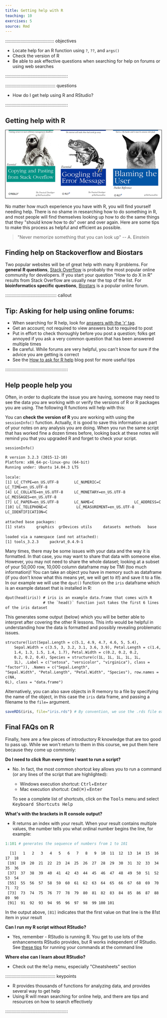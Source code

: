 ```yaml
---
title: Getting help with R
teaching: 10
exercises: 5
source: Rmd
---
```


::::::::::::::::::::::::::::::::::::::: objectives

- Locate help for an R function using `?`, `??`, and `args()`
- Check the version of R
- Be able to ask effective questions when searching for help on forums or using web searches

::::::::::::::::::::::::::::::::::::::::::::::::::

:::::::::::::::::::::::::::::::::::::::: questions

- How do I get help using R and RStudio?

::::::::::::::::::::::::::::::::::::::::::::::::::

## Getting help with R

<img src="fig/oreilly_book_covers.png" alt="rstudio default session" style="width: 600px;"/>

No matter how much experience you have with R, you will find yourself
needing help. There is no shame in researching how to do something in R, and
most people will find themselves looking up how to do the same things that
they "should know how to do" over and over again. Here are some tips to make
this process as helpful and efficient as possible.

> "Never memorize something that you can look up"
> \-- A. Einstein

## Finding help on Stackoverflow and Biostars

Two popular websites will be of great help with many R problems. For **general**
**R questions**, [Stack Overflow](https://stackoverflow.com/) is probably the most
popular online community for developers. If you start your question "How to do X
in R" results from Stack Overflow are usually near the top of the list. For
**bioinformatics specific questions**, [Biostars](https://www.biostars.org/) is
a popular online forum.

:::::::::::::::::::::::::::::::::::::::::  callout

## Tip: Asking for help using online forums:

- When searching for R help, look for [answers with the 'r' tag](https://stackoverflow.com/questions/tagged/r).
- Get an account; not required to view answers but to required to post
- Put in effort to check thoroughly before you post a question; folks get
  annoyed if you ask a very common question that has been answered multiple
  times
- Be careful. While forums are very helpful, you can't know for sure if the
  advice you are getting is correct
- See the [How to ask for R help](https://blog.revolutionanalytics.com/2014/01/how-to-ask-for-r-help.html)
  blog post for more useful tips

::::::::::::::::::::::::::::::::::::::::::::::::::

## Help people help you

Often, in order to duplicate the issue you are having, someone may need to see
the data you are working with or verify the versions of R or R packages you
are using. The following R functions will help with this:

You can **check the version of R** you are working with using the `sessionInfo()`
function. Actually, it is good to save this information as part of your notes
on any analysis you are doing. When you run the same script that has worked fine
a dozen times before, looking back at these notes will remind you that you
upgraded R and forget to check your script.

```
sessionInfo()
```

```
R version 3.2.3 (2015-12-10)
Platform: x86_64-pc-linux-gnu (64-bit)
Running under: Ubuntu 14.04.3 LTS

locale:
[1] LC_CTYPE=en_US.UTF-8       LC_NUMERIC=C               LC_TIME=en_US.UTF-8
[4] LC_COLLATE=en_US.UTF-8     LC_MONETARY=en_US.UTF-8    LC_MESSAGES=en_US.UTF-8
[7] LC_PAPER=en_US.UTF-8       LC_NAME=C                  LC_ADDRESS=C
[10] LC_TELEPHONE=C             LC_MEASUREMENT=en_US.UTF-8 LC_IDENTIFICATION=C

attached base packages:
[1] stats     graphics  grDevices utils     datasets  methods   base

loaded via a namespace (and not attached):
[1] tools_3.2.3     packrat_0.4.9-1
```

Many times, there may be some issues with your data and the way it is formatted.
In that case, you may want to share that data with someone else. However, you
may not need to share the whole dataset; looking at a subset of your 50,000 row,
10,000 column dataframe may be TMI (too much information)! You can take an
object you have in memory such as dataframe (if you don't know what this means
yet, we will get to it!) and save it to a file. In our example we will use the
`dput()` function on the `iris` dataframe which is an example dataset that is
installed in R:

```
dput(head(iris)) # iris is an example data.frame that comes with R
                 # the `head()` function just takes the first 6 lines of the iris dataset
```

This generates some output (below) which you will be better able to interpret
after covering the other R lessons. This info would be helpful in understanding
how the data is formatted and possibly revealing problematic issues.

```
structure(list(Sepal.Length = c(5.1, 4.9, 4.7, 4.6, 5, 5.4),
    Sepal.Width = c(3.5, 3, 3.2, 3.1, 3.6, 3.9), Petal.Length = c(1.4,
    1.4, 1.3, 1.5, 1.4, 1.7), Petal.Width = c(0.2, 0.2, 0.2,
    0.2, 0.2, 0.4), Species = structure(c(1L, 1L, 1L, 1L, 1L,
    1L), .Label = c("setosa", "versicolor", "virginica"), class = "factor")), .Names = c("Sepal.Length",
"Sepal.Width", "Petal.Length", "Petal.Width", "Species"), row.names = c(NA,
6L), class = "data.frame")
```

Alternatively, you can also save objects in R memory to a file by specifying
the name of the object, in this case the `iris` data frame, and passing a
filename to the `file=` argument.


```r
saveRDS(iris, file="iris.rds") # By convention, we use the .rds file extension
```

## Final FAQs on R

Finally, here are a few pieces of introductory R knowledge that are too good to
pass up. While we won't return to them in this course, we put them here because
they come up commonly:

**Do I need to click Run every time I want to run a script?**

- No. In fact, the most common shortcut key allows you to run a command (or
  any lines of the script that are highlighted):
  
  - Windows execution shortcut: <KBD>Ctrl</KBD>\+<KBD>Enter</KBD>
  - Mac execution shortcut: <KBD>Cmd(⌘)</KBD>\+<KBD>Enter</KBD>
  
  To see a complete list of shortcuts, click on the <KBD>Tools</KBD> menu and
  select <KBD>Keyboard Shortcuts Help</KBD>

**What's with the brackets in R console output?**

- R returns an index with your result. When your result contains multiple values,
  the number tells you what ordinal number begins the line, for example:


```r
1:101 # generates the sequence of numbers from 1 to 101
```

```{.output}
  [1]   1   2   3   4   5   6   7   8   9  10  11  12  13  14  15  16  17  18
 [19]  19  20  21  22  23  24  25  26  27  28  29  30  31  32  33  34  35  36
 [37]  37  38  39  40  41  42  43  44  45  46  47  48  49  50  51  52  53  54
 [55]  55  56  57  58  59  60  61  62  63  64  65  66  67  68  69  70  71  72
 [73]  73  74  75  76  77  78  79  80  81  82  83  84  85  86  87  88  89  90
 [91]  91  92  93  94  95  96  97  98  99 100 101
```

In the output above, `[81]` indicates that the first value on that line is the
81st item in your result

**Can I run my R script without RStudio?**

- Yes, remember - RStudio is running R. You get to use lots of the enhancements
  RStudio provides, but R works independent of RStudio. See [these tips](https://support.rstudio.com/hc/en-us/articles/218012917-How-to-run-R-scripts-from-the-command-line) for running your commands at the command line

**Where else can I learn about RStudio?**

- Check out the <KBD>Help</KBD> menu, especially "Cheatsheets" section

:::::::::::::::::::::::::::::::::::::::: keypoints

- R provides thousands of functions for analyzing data, and provides several way to get help
- Using R will mean searching for online help, and there are tips and resources on how to search effectively

::::::::::::::::::::::::::::::::::::::::::::::::::


